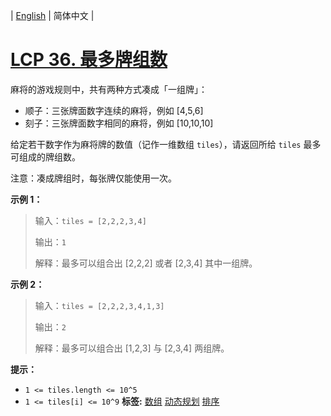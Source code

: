 | [English](README_EN.md) | 简体中文 |

# [LCP 36. 最多牌组数](https://leetcode.cn/problems/Up5XYM)
麻将的游戏规则中，共有两种方式凑成「一组牌」：
- 顺子：三张牌面数字连续的麻将，例如 [4,5,6]
- 刻子：三张牌面数字相同的麻将，例如 [10,10,10]

给定若干数字作为麻将牌的数值（记作一维数组 `tiles`），请返回所给 `tiles` 最多可组成的牌组数。

注意：凑成牌组时，每张牌仅能使用一次。

**示例 1：**
>输入：`tiles = [2,2,2,3,4]`
>
>输出：`1`
>
>解释：最多可以组合出 [2,2,2] 或者 [2,3,4] 其中一组牌。

**示例 2：**
>输入：`tiles = [2,2,2,3,4,1,3]`
>
>输出：`2`
>
>解释：最多可以组合出 [1,2,3] 与 [2,3,4] 两组牌。

**提示：**
- `1 <= tiles.length <= 10^5`
- `1 <= tiles[i] <= 10^9`
**标签:**  [数组](https://leetcode.cn/tag/array) [动态规划](https://leetcode.cn/tag/dynamic-programming) [排序](https://leetcode.cn/tag/sorting) 